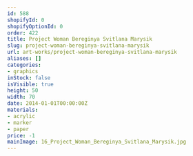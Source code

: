 ```yaml
---
id: 588
shopifyId: 0
shopifyOptionId: 0
order: 422
title: Project Woman Bereginya Svitlana Marysik
slug: project-woman-bereginya-svitlana-marysik
url: art-works/project-woman-bereginya-svitlana-marysik
aliases: []
categories:
- graphics
inStock: false
isVisible: true
height: 50
width: 70
date: 2014-01-01T00:00:00Z
materials:
- acrylic
- marker
- paper
price: -1
mainImage: 16_Project_Woman_Bereginya_Svitlana_Marysik.jpg
---
```

